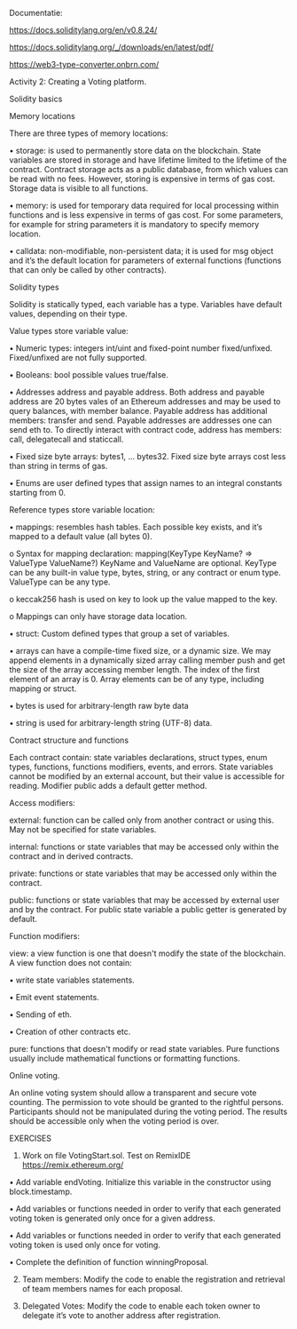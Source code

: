 Documentatie: 

https://docs.soliditylang.org/en/v0.8.24/

https://docs.soliditylang.org/_/downloads/en/latest/pdf/

https://web3-type-converter.onbrn.com/

Activity 2: Creating a Voting platform.

Solidity basics

Memory locations

There are three types of memory locations:

• storage: is used to permanently store data on the blockchain. State variables are stored in storage and have lifetime limited to the lifetime of the contract. Contract storage acts as a public database, from which values can be read with no fees. However, storing is expensive in terms of gas cost. Storage data is visible to all functions.

• memory: is used for temporary data required for local processing within functions and is less expensive in terms of gas cost. For some parameters, for example for string parameters it is mandatory to specify memory location.  

• calldata: non-modifiable, non-persistent data; it is used for msg object and it’s the default location for parameters of external functions (functions that can only be called by other contracts).

Solidity types

Solidity is statically typed, each variable has a type. Variables have default values, depending on their type.

Value types store variable value:

•	Numeric types: integers int/uint and fixed-point number fixed/unfixed. Fixed/unfixed are not fully supported.  

•	Booleans: bool possible values true/false.

•	Addresses address and payable address. Both address and payable address are 20 bytes vales of an Ethereum addresses and may be used to query balances, with member balance. Payable address has additional members: transfer and send. Payable addresses are addresses one can send eth to. To directly interact with contract code, address has members:  call, delegatecall and staticcall.

•	Fixed size byte arrays: bytes1, … bytes32. Fixed size byte arrays cost less than string in terms of gas.

•	Enums are user defined types that assign names to an integral constants starting from 0.

Reference types store variable location:

•	mappings: resembles hash tables. Each possible key exists, and it’s mapped to a default value (all bytes 0). 

o	Syntax for mapping declaration: 
mapping(KeyType KeyName? => ValueType ValueName?) 
KeyName and ValueName are optional. KeyType can be any built-in value type, bytes, string, or any contract or enum type. ValueType can be any type.

o	keccak256 hash is used on key to look up the value mapped to the key.

o	Mappings can only have storage data location.

•	struct: Custom defined types that group a set of variables.

•	arrays can have a compile-time fixed size, or a dynamic size. We may append elements in a dynamically sized array calling member push and get the size of the array accessing member length. The index of the first element of an array is 0. Array elements can be of any type, including mapping or struct.

•	bytes is used for arbitrary-length raw byte data

•	string is used for arbitrary-length string (UTF-8) data. 

Contract structure and functions

Each contract contain: state variables declarations, struct types, enum types, functions, functions modifiers, events, and errors.
State variables cannot be modified by an external account, but their value is accessible for reading. Modifier public adds a default getter method.

Access modifiers:

external: function can be called only from another contract or using this.  May not be specified for state variables.

internal: functions or state variables that may be accessed only within the contract and in derived contracts.

private: functions or state variables that may be accessed only within the contract.  

public: functions or state variables that may be accessed by external user and by the contract. For public state variable a public getter is generated by default. 

Function modifiers:

view:  a view function is one that doesn't modify the state of the blockchain. A view function does not contain:

•	write state variables statements.

•	Emit event statements.

•	Sending of eth.

•	Creation of other contracts etc.

pure: functions that doesn't modify or read state variables. Pure functions usually include mathematical functions or formatting functions.

Online voting.

An online voting system should allow a transparent and secure vote counting. The permission to vote should be granted to the rightful persons. Participants should not be manipulated during the voting period. The results should be accessible only when the voting period is over.

EXERCISES 

1.	Work on file VotingStart.sol. Test on RemixIDE https://remix.ethereum.org/

•	Add variable endVoting. Initialize this variable in the constructor using block.timestamp.

•	Add variables or functions needed in order to verify that each generated voting token is generated only once for a given address.

•	Add variables or functions needed in order to verify that each generated voting token is used only once for voting.

•	Complete the definition of function winningProposal.

2.	Team members: Modify the code to enable the registration and retrieval of team members names for each proposal.


3.	Delegated Votes: Modify the code to enable each token owner to delegate it’s vote to another address after registration.

